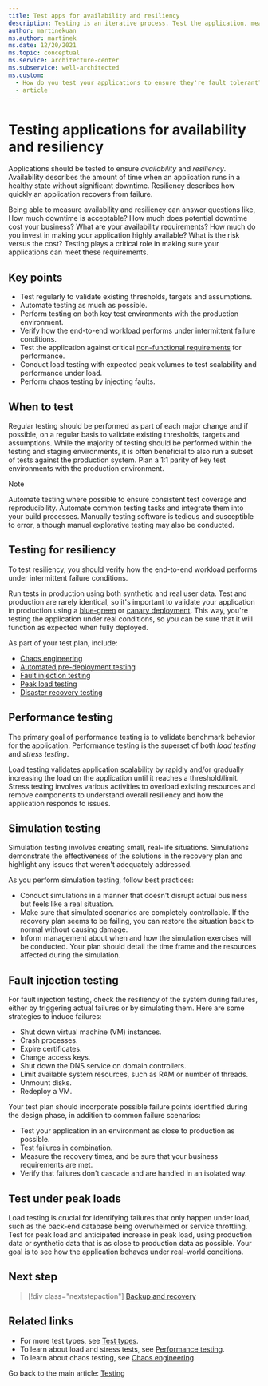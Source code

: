 ```yaml
---
title: Test apps for availability and resiliency
description: Testing is an iterative process. Test the application, measure the outcome, analyze and address any failures that result, and repeat the process.
author: martinekuan
ms.author: martinek
ms.date: 12/20/2021
ms.topic: conceptual
ms.service: architecture-center
ms.subservice: well-architected
ms.custom:
  - How do you test your applications to ensure they're fault tolerant?
  - article
---
```


# Testing applications for availability and resiliency

Applications should be tested to ensure *availability* and *resiliency*. Availability describes the amount of time when an application runs in a healthy state without significant downtime. Resiliency describes how quickly an application recovers from failure.

Being able to measure availability and resiliency can answer questions like, How much downtime is acceptable? How much does potential downtime cost your business? What are your availability requirements? How much do you invest in making your application highly available? What is the risk versus the cost? Testing plays a critical role in making sure your applications can meet these requirements.

## Key points

- Test regularly to validate existing thresholds, targets and assumptions.
- Automate testing as much as possible.
- Perform testing on both key test environments with the production environment.
- Verify how the end-to-end workload performs under intermittent failure conditions.
- Test the application against critical [non-functional requirements](./design-requirements.md) for performance.
- Conduct load testing with expected peak volumes to test scalability and performance under load.
- Perform chaos testing by injecting faults.

## When to test

Regular testing should be performed as part of each major change and if possible, on a regular basis to validate existing thresholds, targets and assumptions. While the majority of testing should be performed within the testing and staging environments, it is often beneficial to also run a subset of tests against the production system. Plan a 1:1 parity of key test environments with the production environment.

> [!NOTE]
> Automate testing where possible to ensure consistent test coverage and reproducibility. Automate common testing tasks and integrate them into your build processes. Manually testing software is tedious and susceptible to error, although manual explorative testing may also be conducted.

## Testing for resiliency

To test resiliency, you should verify how the end-to-end workload performs under intermittent failure conditions.

Run tests in production using both synthetic and real user data. Test and production are rarely identical, so it's important to validate your application in production using a [blue-green](https://martinfowler.com/bliki/BlueGreenDeployment.html) or [canary deployment](https://martinfowler.com/bliki/CanaryRelease.html). This way, you're testing the application under real conditions, so you can be sure that it will function as expected when fully deployed.

As part of your test plan, include:

- [Chaos engineering](./chaos-engineering.md)
- [Automated pre-deployment testing](/azure/architecture/checklist/dev-ops#testing)
- [Fault injection testing](#fault-injection-testing)
- [Peak load testing](../scalability/performance-test.md#load-testing)
- [Disaster recovery testing](./backup-and-recovery.md#failover-and-failback-testing)

## Performance testing

The primary goal of performance testing is to validate benchmark behavior for the application. Performance testing is the superset of both *load testing* and *stress testing*.

Load testing validates application scalability by rapidly and/or gradually increasing the load on the application until it reaches a threshold/limit. Stress testing involves various activities to overload existing resources and remove components to understand overall resiliency and how the application responds to issues.

## Simulation testing

Simulation testing involves creating small, real-life situations. Simulations demonstrate the effectiveness of the solutions in the recovery plan and highlight any issues that weren't adequately addressed.

As you perform simulation testing, follow best practices:

- Conduct simulations in a manner that doesn't disrupt actual business but feels like a real situation.
- Make sure that simulated scenarios are completely controllable. If the recovery plan seems to be failing, you can restore the situation back to normal without causing damage.
- Inform management about when and how the simulation exercises will be conducted. Your plan should detail the time frame and the resources affected during the simulation.

## Fault injection testing

For fault injection testing, check the resiliency of the system during failures, either by triggering actual failures or by simulating them. Here are some strategies to induce failures:

- Shut down virtual machine (VM) instances.
- Crash processes.
- Expire certificates.
- Change access keys.
- Shut down the DNS service on domain controllers.
- Limit available system resources, such as RAM or number of threads.
- Unmount disks.
- Redeploy a VM.

Your test plan should incorporate possible failure points identified during the design phase, in addition to common failure scenarios:

- Test your application in an environment as close to production as possible.
- Test failures in combination.
- Measure the recovery times, and be sure that your business requirements are met.
- Verify that failures don't cascade and are handled in an isolated way.

## Test under peak loads

Load testing is crucial for identifying failures that only happen under load, such as the back-end database being overwhelmed or service throttling. Test for peak load and anticipated increase in peak load, using production data or synthetic data that is as close to production data as possible. Your goal is to see how the application behaves under real-world conditions.

## Next step

> [!div class="nextstepaction"]
> [Backup and recovery](./backup-and-recovery.md)

## Related links

- For more test types, see [Test types](/azure/architecture/checklist/dev-ops#testing).
- To learn about load and stress tests, see [Performance testing](../scalability/performance-test.md).
- To learn about chaos testing, see [Chaos engineering](./chaos-engineering.md).

 Go back to the main article: [Testing](test-checklist.md)
